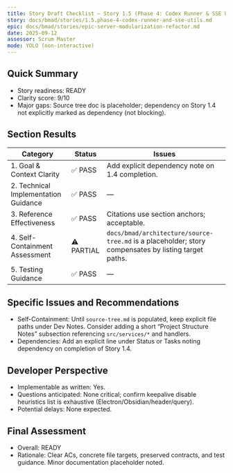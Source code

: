 ```yaml
---
title: Story Draft Checklist — Story 1.5 (Phase 4: Codex Runner & SSE Utilities)
story: docs/bmad/stories/1.5.phase-4-codex-runner-and-sse-utils.md
epic: docs/bmad/stories/epic-server-modularization-refactor.md
date: 2025-09-12
assessor: Scrum Master
mode: YOLO (non-interactive)
---
```


## Quick Summary

- Story readiness: READY
- Clarity score: 9/10
- Major gaps: Source tree doc is placeholder; dependency on Story 1.4 not explicitly marked as dependency (not blocking).

## Section Results

| Category                             | Status     | Issues                                                                                               |
| ------------------------------------ | ---------- | ---------------------------------------------------------------------------------------------------- |
| 1. Goal & Context Clarity            | ✅ PASS    | Add explicit dependency note on 1.4 completion.                                                      |
| 2. Technical Implementation Guidance | ✅ PASS    | —                                                                                                    |
| 3. Reference Effectiveness           | ✅ PASS    | Citations use section anchors; acceptable.                                                           |
| 4. Self-Containment Assessment       | ⚠️ PARTIAL | `docs/bmad/architecture/source-tree.md` is a placeholder; story compensates by listing target paths. |
| 5. Testing Guidance                  | ✅ PASS    | —                                                                                                    |

## Specific Issues and Recommendations

- Self-Containment: Until `source-tree.md` is populated, keep explicit file paths under Dev Notes. Consider adding a short “Project Structure Notes” subsection referencing `src/services/*` and handlers.
- Dependencies: Add an explicit line under Status or Tasks noting dependency on completion of Story 1.4.

## Developer Perspective

- Implementable as written: Yes.
- Questions anticipated: None critical; confirm keepalive disable heuristics list is exhaustive (Electron/Obsidian/header/query).
- Potential delays: None expected.

## Final Assessment

- Overall: READY
- Rationale: Clear ACs, concrete file targets, preserved contracts, and test guidance. Minor documentation placeholder noted.
